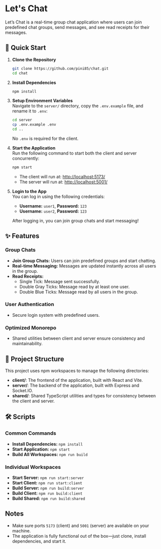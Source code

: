 
# Let's Chat

Let’s Chat is a real-time group chat application where users can join predefined chat groups, send messages, and see read receipts for their messages.

## 🚀 Quick Start

1. **Clone the Repository**
   ```bash
   git clone https://github.com/pini85/chat.git
   cd chat
   ```

2. **Install Dependencies**
   ```bash
   npm install
   ```

3. **Setup Environment Variables**  
   Navigate to the `server/` directory, copy the `.env.example` file, and rename it to `.env`:
   ```bash
   cd server
   cp .env.example .env
   cd ..
   ```
   No `.env` is required for the client.

4. **Start the Application**  
   Run the following command to start both the client and server concurrently:
   ```bash
   npm start
   ```
   - The client will run at: [http://localhost:5173/](http://localhost:5173/)
   - The server will run at: [http://localhost:5001/](http://localhost:5001/)

5. **Login to the App**  
   You can log in using the following credentials:
   - **Username:** `user1`, **Password:** `123`
   - **Username:** `user2`, **Password:** `123`

   After logging in, you can join group chats and start messaging!

## ✨ Features

### Group Chats
- **Join Group Chats:** Users can join predefined groups and start chatting.
- **Real-time Messaging:** Messages are updated instantly across all users in the group.
- **Read Receipts:**
  - Single Tick: Message sent successfully.
  - Double Gray Ticks: Message read by at least one user.
  - Double Blue Ticks: Message read by all users in the group.

### User Authentication
- Secure login system with predefined users.

### Optimized Monorepo
- Shared utilities between client and server ensure consistency and maintainability.

## 📂 Project Structure

This project uses npm workspaces to manage the following directories:

- **client/**: The frontend of the application, built with React and Vite.
- **server/**: The backend of the application, built with Express and Socket.IO.
- **shared/**: Shared TypeScript utilities and types for consistency between the client and server.

## 🛠️ Scripts

### Common Commands
- **Install Dependencies:** `npm install`
- **Start Application:** `npm start`
- **Build All Workspaces:** `npm run build`

### Individual Workspaces
- **Start Server:** `npm run start:server`
- **Start Client:** `npm run start:client`
- **Build Server:** `npm run build:server`
- **Build Client:** `npm run build:client`
- **Build Shared:** `npm run build:shared`

## Notes
- Make sure ports `5173` (client) and `5001` (server) are available on your machine.
- The application is fully functional out of the box—just clone, install dependencies, and start it.
